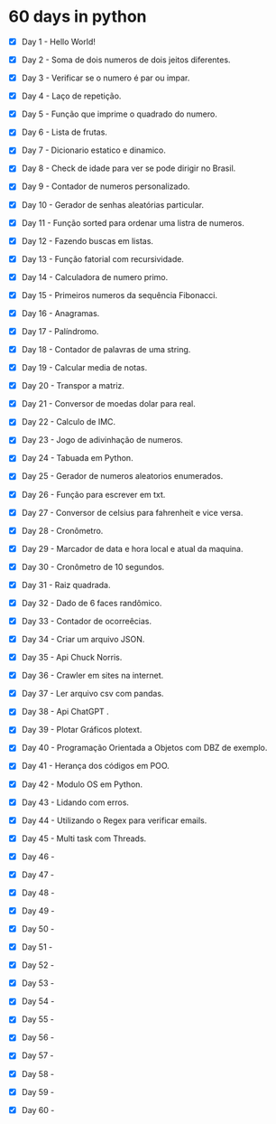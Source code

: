 # 60 days in python

- [x] Day 1 - Hello World!
- [x] Day 2 - Soma de dois numeros de dois jeitos diferentes.
- [x] Day 3 - Verificar se o numero é par ou impar.
- [x] Day 4 - Laço de repetição.
- [x] Day 5 - Função que imprime o quadrado do numero.
- [x] Day 6 - Lista de frutas.
- [x] Day 7 - Dicionario estatico e dinamico.
- [x] Day 8 - Check de idade para ver se pode dirigir no Brasil.
- [x] Day 9 - Contador de numeros personalizado.
- [x] Day 10 - Gerador de senhas aleatórias particular.
- [x] Day 11 - Função sorted para ordenar uma listra de numeros.
- [x] Day 12 - Fazendo buscas em listas.
- [x] Day 13 - Função fatorial com recursividade.
- [x] Day 14 - Calculadora de numero primo.
- [x] Day 15 - Primeiros numeros da sequência Fibonacci.
- [x] Day 16 - Anagramas.
- [x] Day 17 - Palíndromo.
- [x] Day 18 - Contador de palavras de uma string.
- [x] Day 19 - Calcular media de notas.
- [x] Day 20 - Transpor a matriz.
- [x] Day 21 - Conversor de moedas dolar para real.
- [x] Day 22 - Calculo de IMC.
- [x] Day 23 - Jogo de adivinhação de numeros.
- [x] Day 24 - Tabuada em Python.
- [x] Day 25 - Gerador de numeros aleatorios enumerados.
- [x] Day 26 - Função para escrever em txt.
- [x] Day 27 - Conversor de celsius para fahrenheit e vice versa.
- [x] Day 28 - Cronômetro.
- [x] Day 29 - Marcador de data e hora local e atual da maquina.
- [x] Day 30 - Cronômetro de 10 segundos.
- [x] Day 31 - Raiz quadrada.
- [x] Day 32 - Dado de 6 faces randômico.
- [x] Day 33 - Contador de ocorreêcias.
- [x] Day 34 - Criar um arquivo JSON.
- [x] Day 35 - Api Chuck Norris.
- [x] Day 36 - Crawler em sites na internet.
- [x] Day 37 - Ler arquivo csv com pandas.
- [x] Day 38 - Api ChatGPT .
- [x] Day 39 - Plotar Gráficos plotext.
- [x] Day 40 - Programação Orientada a Objetos com DBZ de exemplo.
- [x] Day 41 - Herança dos códigos em POO.
- [x] Day 42 - Modulo OS em Python.
- [x] Day 43 - Lidando com erros.
- [x] Day 44 - Utilizando o Regex para verificar emails.
- [x] Day 45 - Multi task com Threads.
- [x] Day 46 -
- [x] Day 47 -
- [x] Day 48 -
- [x] Day 49 -
- [x] Day 50 -
- [x] Day 51 -
- [x] Day 52 -
- [x] Day 53 -
- [x] Day 54 -
- [x] Day 55 -
- [x] Day 56 -
- [x] Day 57 -
- [x] Day 58 -
- [x] Day 59 -
- [x] Day 60 -

